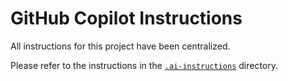 # GitHub Copilot Instructions

All instructions for this project have been centralized.

Please refer to the instructions in the [`.ai-instructions`](../.ai-instructions/INSTRUCTIONS.md) directory.